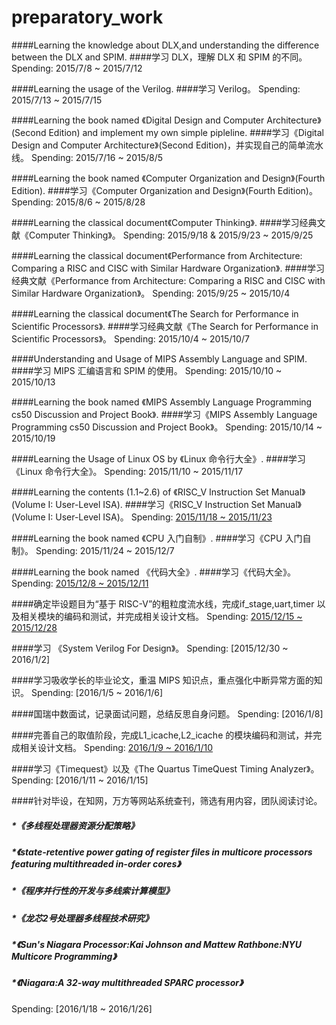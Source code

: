 # **preparatory_work**

####Learning the knowledge about DLX,and understanding the difference between the DLX and SPIM. 
####学习 DLX，理解 DLX 和 SPIM 的不同。
Spending: 2015/7/8 ~ 2015/7/12

####Learning the usage of the Verilog. 
####学习 Verilog。
Spending: 2015/7/13 ~ 2015/7/15

####Learning the book named 《Digital Design and Computer Architecture》(Second Edition) and implement my own simple pipleline.
####学习《Digital Design and Computer Architecture》(Second Edition)，并实现自己的简单流水线。
Spending: 2015/7/16 ~ 2015/8/5

####Learning the book named 《Computer Organization and Design》(Fourth Edition).
####学习《Computer Organization and Design》(Fourth Edition)。
Spending: 2015/8/6 ~ 2015/8/28 

####Learning the classical document《Computer Thinking》.
####学习经典文献《Computer Thinking》。
Spending: 2015/9/18 & 2015/9/23 ~ 2015/9/25

####Learning the classical document《Performance from Architecture: Comparing a RISC and CISC with Similar Hardware Organization》.
####学习经典文献《Performance from Architecture: Comparing a RISC and CISC with Similar Hardware Organization》。
Spending: 2015/9/25 ~ 2015/10/4

####Learning the classical document《The Search for Performance in Scientific Processors》.
####学习经典文献《The Search for Performance in Scientific Processors》。
Spending: 2015/10/4 ~ 2015/10/7

####Understanding and Usage of MIPS Assembly Language and SPIM.
####学习 MIPS 汇编语言和 SPIM 的使用。
Spending: 2015/10/10 ~ 2015/10/13

####Learning the book named 《MIPS Assembly Language Programming cs50 Discussion and Project Book》.
####学习《MIPS Assembly Language Programming cs50 Discussion and Project Book》。
Spending: 2015/10/14 ~ 2015/10/19

####Learning the Usage of Linux OS by 《Linux 命令行大全》.
####学习《Linux 命令行大全》。
Spending: 2015/11/10 ~ 2015/11/17

####Learning the contents (1.1~2.6) of 《RISC_V Instruction Set Manual》(Volume I: User-Level ISA).
####学习《RISC_V Instruction Set Manual》(Volume I: User-Level ISA)。
Spending: [2015/11/18 ~ 2015/11/23](https://github.com/iFMRT/riscv-spec-v2-cn)

####Learning the book named 《CPU 入门自制》.
####学习《CPU 入门自制》。
Spending: 2015/11/24 ~ 2015/12/7

####Learning the book named 《代码大全》.
####学习《代码大全》。
Spending: [2015/12/8 ~ 2015/12/11](https://github.com/kippy620/Note/tree/master/CodeComplete2)

####确定毕设题目为“基于 RISC-V”的粗粒度流水线，完成if_stage,uart,timer 以及相关模块的编码和测试，并完成相关设计文档。
Spending: [2015/12/15 ~ 2015/12/28](https://github.com/iFMRT/Graduation-Project-2012)

####学习 《System Verilog For Design》。
Spending: [2015/12/30 ~ 2016/1/2]

####学习吸收学长的毕业论文，重温 MIPS 知识点，重点强化中断异常方面的知识。
Spending: [2016/1/5 ~ 2016/1/6]

####国瑞中数面试，记录面试问题，总结反思自身问题。
Spending: [2016/1/8]

####完善自己的取值阶段，完成L1_icache,L2_icache 的模块编码和测试，并完成相关设计文档。
Spending: [2016/1/9 ~ 2016/1/10](https://github.com/iFMRT/Graduation-Project-2012)

####学习《Timequest》以及《The Quartus TimeQuest Timing Analyzer》。
Spending: [2016/1/11 ~ 2016/1/15]

####针对毕设，在知网，万方等网站系统查刊，筛选有用内容，团队阅读讨论。
##### *《多线程处理器资源分配策略》
##### *《state-retentive power gating of register files in multicore processors featuring multithreaded in-order cores》
##### *《程序并行性的开发与多线索计算模型》
##### *《龙芯2号处理器多线程技术研究》
##### *《Sun's Niagara Processor:Kai Johnson and Mattew Rathbone:NYU Multicore Programming》
##### *《Niagara:A 32-way multithreaded SPARC processor》
Spending: [2016/1/18 ~ 2016/1/26]

